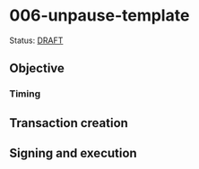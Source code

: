 # 006-unpause-template

Status: [DRAFT]()

## Objective

### Timing

## Transaction creation

## Signing and execution
